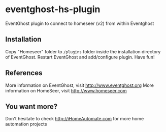 eventghost-hs-plugin
====================

EventGhost plugin to connect to homeseer (v2) from within Eventghost

Installation
------------
Copy "Homeseer" folder to `/plugins` folder inside the installation directory of EventGhost.
Restart EventGhost and add/configure plugin.
Have fun!

References
----------
More information on EventGhost, visit http://www.eventghost.org
More information on HomeSeer, visit http://www.homeseer.com

You want more?
--------------
Don't hesitate to check http://iHomeAutomate.com for more home automation projects


